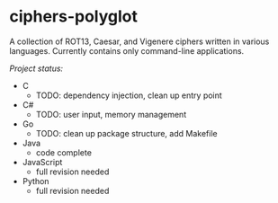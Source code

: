# ciphers-polyglot
A collection of ROT13, Caesar, and Vigenere ciphers written in various languages. Currently contains only command-line applications.

_Project status:_

* C
  * TODO: dependency injection, clean up entry point
* C#
  * TODO: user input, memory management
* Go
  * TODO: clean up package structure, add Makefile
* Java
  * code complete
* JavaScript
  * full revision needed 
* Python
  * full revision needed
  

